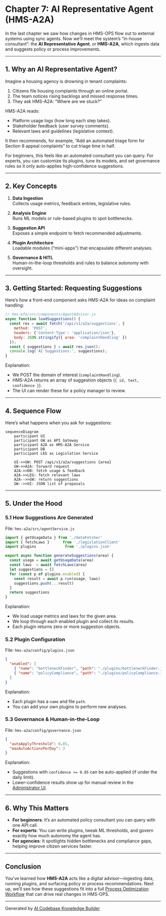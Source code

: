 # Chapter 7: AI Representative Agent (HMS-A2A)

In the last chapter we saw how changes in HMS-OPS flow out to external systems using sync agents. Now we’ll meet the system’s “in-house consultant”: the **AI Representative Agent**, or **HMS-A2A**, which ingests data and suggests policy or process improvements.

---

## 1. Why an AI Representative Agent?

Imagine a housing agency is drowning in tenant complaints:

1. Citizens file housing complaints through an online portal.  
2. The team notices rising backlogs and missed response times.  
3. They ask HMS-A2A: “Where are we stuck?”  

HMS-A2A reads:

- Platform usage logs (how long each step takes).
- Stakeholder feedback (user survey comments).
- Relevant laws and guidelines (legislative context).

It then recommends, for example, “Add an automated triage form for Section 8 appeal complaints” to cut triage time in half.

For beginners, this feels like an automated consultant you can query. For experts, you can customize its plugins, tune its models, and set governance rules so it only auto-applies high-confidence suggestions.

---

## 2. Key Concepts

1. **Data Ingestion**  
   Collects usage metrics, feedback entries, legislative rules.

2. **Analysis Engine**  
   Runs ML models or rule-based plugins to spot bottlenecks.

3. **Suggestion API**  
   Exposes a simple endpoint to fetch recommended adjustments.

4. **Plugin Architecture**  
   Loadable modules (“mini-apps”) that encapsulate different analyses.

5. **Governance & HITL**  
   Human-in-the-loop thresholds and rules to balance autonomy with oversight.

---

## 3. Getting Started: Requesting Suggestions

Here’s how a front-end component asks HMS-A2A for ideas on complaint handling:

```js
// hms-mfe/src/components/AgentAdvisor.js
async function loadSuggestions() {
  const res = await fetch('/api/v1/a2a/suggestions', {
    method: 'POST',
    headers: {'Content-Type': 'application/json'},
    body: JSON.stringify({ area: 'complaintHandling' })
  });
  const { suggestions } = await res.json();
  console.log('AI Suggestions:', suggestions);
}
```

Explanation:
- We POST the domain of interest (`complaintHandling`).
- HMS-A2A returns an array of suggestion objects (`{ id, text, confidence }`).
- The UI can render these for a policy manager to review.

---

## 4. Sequence Flow

Here’s what happens when you ask for suggestions:

```mermaid
sequenceDiagram
    participant UI
    participant GW as API Gateway
    participant A2A as HMS-A2A Service
    participant DB
    participant LEG as Legislation Service

    UI->>GW: POST /api/v1/a2a/suggestions {area}
    GW->>A2A: forward request
    A2A->>DB: fetch usage & feedback
    A2A->>LEG: fetch relevant laws
    A2A-->>GW: return suggestions
    GW-->>UI: JSON list of proposals
```

---

## 5. Under the Hood

### 5.1 How Suggestions Are Generated

File: `hms-a2a/src/agentService.js`

```js
import { getUsageData } from './dataFetcher'
import { fetchLaws }      from './legislationClient'
import plugins             from './plugins.json'

export async function generateSuggestions(area) {
  const usage = await getUsageData(area)
  const laws  = await fetchLaws(area)
  let suggestions = []
  for (const p of plugins.enabled) {
    const result = await p.run(usage, laws)
    suggestions.push(...result)
  }
  return suggestions
}
```

Explanation:
- We load usage metrics and laws for the given area.
- We loop through each enabled plugin and collect its results.
- Each plugin returns zero or more suggestion objects.

### 5.2 Plugin Configuration

File: `hms-a2a/config/plugins.json`

```json
{
  "enabled": [
    { "name": "bottleneckFinder", "path": "./plugins/bottleneckFinder.js" },
    { "name": "policyCompliance", "path": "./plugins/policyCompliance.js" }
  ]
}
```

Explanation:
- Each plugin has a `name` and file `path`.
- You can add your own plugins to perform new analyses.

### 5.3 Governance & Human-in-the-Loop

File: `hms-a2a/config/governance.json`

```json
{
  "autoApplyThreshold": 0.85,
  "maxAutoActionsPerDay": 3
}
```

Explanation:
- Suggestions with `confidence >= 0.85` can be auto-applied (if under the daily limit).
- Lower-confidence results show up for manual review in the [Administrator UI](01_interface_layer__hms_mfe___hms_gov__.md).

---

## 6. Why This Matters

- **For beginners**: It’s an automated policy consultant you can query with one API call.  
- **For experts**: You can write plugins, tweak ML thresholds, and govern exactly how much autonomy the agent has.  
- **For agencies**: It spotlights hidden bottlenecks and compliance gaps, helping improve citizen services faster.

---

## Conclusion

You’ve learned how **HMS-A2A** acts like a digital advisor—ingesting data, running plugins, and surfacing policy or process recommendations. Next up, we’ll see how these suggestions fit into a full [Process Optimization Workflow](08_process_optimization_workflow_.md) that can drive real changes in HMS-OPS.

---

Generated by [AI Codebase Knowledge Builder](https://github.com/The-Pocket/Tutorial-Codebase-Knowledge)